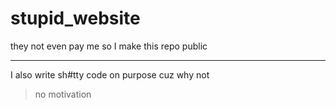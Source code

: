 # stupid_website

they not even pay me so I make this repo public

---
I also write sh#tty code on purpose cuz why not
> no motivation
